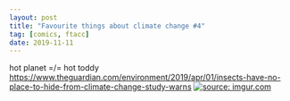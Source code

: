 ```yaml
---
layout: post
title: "Favourite things about climate change #4"
tag: [comics, ftacc]
date: 2019-11-11
---
```

<!-- #57 -->
hot planet =/= hot toddy https://www.theguardian.com/environment/2019/apr/01/insects-have-no-place-to-hide-from-climate-change-study-warns
[![](https://i.imgur.com/70581md.jpg "source: imgur.com")](https://i.imgur.com/70581md.jpg)
